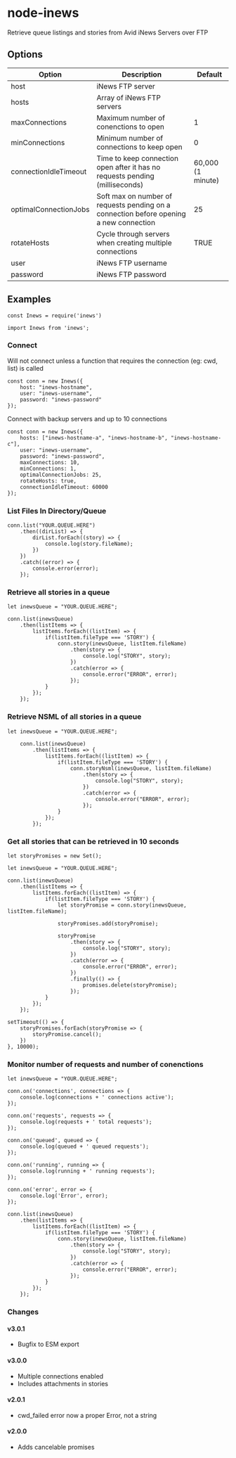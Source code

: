 # node-inews
Retrieve queue listings and stories from Avid iNews Servers over FTP

## Options

Option|Description|Default
-----|-----|-----
host|iNews FTP server| 
hosts|Array of iNews FTP servers| 
maxConnections|Maximum number of conenctions to open|1
minConnections|Minimum number of connections to keep open|0
connectionIdleTimeout|Time to keep connection open after it has no requests pending (milliseconds)|60,000 (1 minute)
optimalConnectionJobs|Soft max on number of requests pending on a connection before opening a new connection|25
rotateHosts|Cycle through servers when creating multiple connections|TRUE
user|iNews FTP username| 
password|iNews FTP password| 

## Examples

	const Inews = require('inews')

	import Inews from 'inews';
	

### Connect
Will not connect unless a function that requires the connection (eg: cwd, list) is called

	const conn = new Inews({
		host: "inews-hostname",
		user: "inews-username",
		password: "inews-password"
	});
	
Connect with backup servers and up to 10 connections

	const conn = new Inews({
		hosts: ["inews-hostname-a", "inews-hostname-b", "inews-hostname-c"],
		user: "inews-username",
		password: "inews-password",
		maxConnections: 10,
		minConnections: 1,
		optimalConnectionJobs: 25,
		rotateHosts: true,
		connectionIdleTimeout: 60000
	});
	
	

### List Files In Directory/Queue ###

	conn.list("YOUR.QUEUE.HERE")
		.then((dirList) => {
			dirList.forEach((story) => {
        		console.log(story.fileName);
        	})
		})
		.catch((error) => {
			console.error(error);
		});
	
### Retrieve all stories in a queue

	let inewsQueue = "YOUR.QUEUE.HERE";

	conn.list(inewsQueue)
	    .then(listItems => {
	        listItems.forEach((listItem) => {
        		if(listItem.fileType === 'STORY') {
        			conn.story(inewsQueue, listItem.fileName)
        			    .then(story => {
        					console.log("STORY", story);
        				})
        				.catch(error => {
        					console.error("ERROR", error);
        				});
        		}
        	});
	    });

	
### Retrieve NSML of all stories in a queue

	let inewsQueue = "YOUR.QUEUE.HERE";
    
    	conn.list(inewsQueue)
    	    .then(listItems => {
    	        listItems.forEach((listItem) => {
            		if(listItem.fileType === 'STORY') {
            			conn.storyNsml(inewsQueue, listItem.fileName)
            			    .then(story => {
            					console.log("STORY", story);
            				})
            				.catch(error => {
            					console.error("ERROR", error);
            				});
            		}
            	});
    	    });

### Get all stories that can be retrieved in 10 seconds

    let storyPromises = new Set();

	let inewsQueue = "YOUR.QUEUE.HERE";

	conn.list(inewsQueue)
        .then(listItems => {
            listItems.forEach((listItem) => {
                if(listItem.fileType === 'STORY') {
                    let storyPromise = conn.story(inewsQueue, listItem.fileName);

                    storyPromises.add(storyPromise);

                    storyPromise
                        .then(story => {
                            console.log("STORY", story);
                        })
                        .catch(error => {
                            console.error("ERROR", error);
                        })
                        .finally(() => {
                            promises.delete(storyPromise);
                        });
                }
            });
        });

    setTimeout(() => {
        storyPromises.forEach(storyPromise => {
            storyPromise.cancel();
        })
    }, 10000);

### Monitor number of requests and number of conenctions
	
	let inewsQueue = "YOUR.QUEUE.HERE";
    
    conn.on('connections', connections => {
        console.log(connections + ' connections active');
    });
    
    conn.on('requests', requests => {
        console.log(requests + ' total requests');
    });
    
    conn.on('queued', queued => {
        console.log(queued + ' queued requests');
    });
        
    conn.on('running', running => {
        console.log(running + ' running requests');
    });
    
    conn.on('error', error => {
        console.log('Error', error);
    });
    
    conn.list(inewsQueue)
        .then(listItems => {
            listItems.forEach((listItem) => {
                if(listItem.fileType === 'STORY') {
                    conn.story(inewsQueue, listItem.fileName)
                        .then(story => {
                            console.log("STORY", story);
                        })
                        .catch(error => {
                            console.error("ERROR", error);
                        });
                }
            });
        });
	
### Changes

#### v3.0.1

- Bugfix to ESM export

#### v3.0.0

- Multiple connections enabled
- Includes attachments in stories

#### v2.0.1

- cwd_failed error now a proper Error, not a string

#### v2.0.0

- Adds cancelable promises
